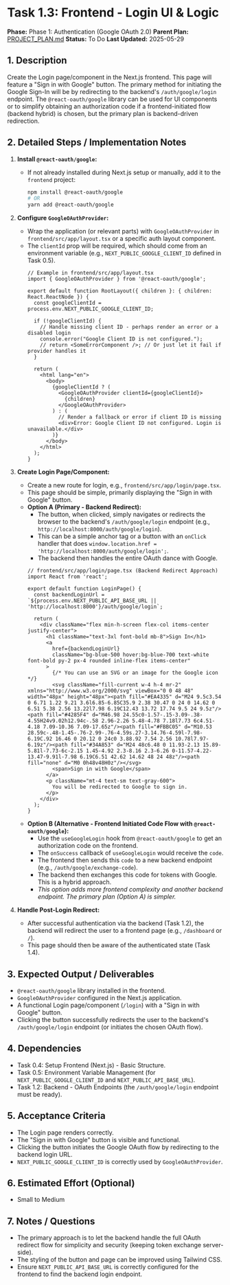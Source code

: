 # Task 1.3: Frontend - Login UI & Logic

**Phase:** Phase 1: Authentication (Google OAuth 2.0)
**Parent Plan:** [PROJECT_PLAN.md](PROJECT_PLAN.md)
**Status:** To Do
**Last Updated:** 2025-05-29

## 1. Description
Create the Login page/component in the Next.js frontend. This page will feature a "Sign in with Google" button. The primary method for initiating the Google Sign-In will be by redirecting to the backend's `/auth/google/login` endpoint. The `@react-oauth/google` library can be used for UI components or to simplify obtaining an authorization code if a frontend-initiated flow (backend hybrid) is chosen, but the primary plan is backend-driven redirection.

## 2. Detailed Steps / Implementation Notes

1.  **Install `@react-oauth/google`:**
    *   If not already installed during Next.js setup or manually, add it to the `frontend` project:
        ```bash
        npm install @react-oauth/google
        # OR
        yarn add @react-oauth/google
        ```

2.  **Configure `GoogleOAuthProvider`:**
    *   Wrap the application (or relevant parts) with `GoogleOAuthProvider` in `frontend/src/app/layout.tsx` or a specific auth layout component.
    *   The `clientId` prop will be required, which should come from an environment variable (e.g., `NEXT_PUBLIC_GOOGLE_CLIENT_ID` defined in Task 0.5).
        ```tsx
        // Example in frontend/src/app/layout.tsx
        import { GoogleOAuthProvider } from '@react-oauth/google';

        export default function RootLayout({ children }: { children: React.ReactNode }) {
          const googleClientId = process.env.NEXT_PUBLIC_GOOGLE_CLIENT_ID;

          if (!googleClientId) {
            // Handle missing client ID - perhaps render an error or a disabled login
            console.error("Google Client ID is not configured.");
            // return <SomeErrorComponent />; // Or just let it fail if provider handles it
          }

          return (
            <html lang="en">
              <body>
                {googleClientId ? (
                  <GoogleOAuthProvider clientId={googleClientId}>
                    {children}
                  </GoogleOAuthProvider>
                ) : (
                  // Render a fallback or error if client ID is missing
                  <div>Error: Google Client ID not configured. Login is unavailable.</div>
                )}
              </body>
            </html>
          );
        }
        ```

3.  **Create Login Page/Component:**
    *   Create a new route for login, e.g., `frontend/src/app/login/page.tsx`.
    *   This page should be simple, primarily displaying the "Sign in with Google" button.
    *   **Option A (Primary - Backend Redirect):**
        *   The button, when clicked, simply navigates or redirects the browser to the backend's `/auth/google/login` endpoint (e.g., `http://localhost:8000/auth/google/login`).
        *   This can be a simple anchor tag or a button with an `onClick` handler that does `window.location.href = 'http://localhost:8000/auth/google/login';`.
        *   The backend then handles the entire OAuth dance with Google.
        ```tsx
        // frontend/src/app/login/page.tsx (Backend Redirect Approach)
        import React from 'react';

        export default function LoginPage() {
          const backendLoginUrl = `${process.env.NEXT_PUBLIC_API_BASE_URL || 'http://localhost:8000'}/auth/google/login`;

          return (
            <div className="flex min-h-screen flex-col items-center justify-center">
              <h1 className="text-3xl font-bold mb-8">Sign In</h1>
              <a
                href={backendLoginUrl}
                className="bg-blue-500 hover:bg-blue-700 text-white font-bold py-2 px-4 rounded inline-flex items-center"
              >
                {/* You can use an SVG or an image for the Google icon */}
                <svg className="fill-current w-4 h-4 mr-2" xmlns="http://www.w3.org/2000/svg" viewBox="0 0 48 48" width="48px" height="48px"><path fill="#EA4335" d="M24 9.5c3.54 0 6.71 1.22 9.21 3.6l6.85-6.85C35.9 2.38 30.47 0 24 0 14.62 0 6.51 5.38 2.56 13.22l7.98 6.19C12.43 13.72 17.74 9.5 24 9.5z"/><path fill="#4285F4" d="M46.98 24.55c0-1.57-.15-3.09-.38-4.55H24v9.02h12.94c-.58 2.96-2.26 5.48-4.78 7.18l7.73 6c4.51-4.18 7.09-10.36 7.09-17.65z"/><path fill="#FBBC05" d="M10.53 28.59c-.48-1.45-.76-2.99-.76-4.59s.27-3.14.76-4.59l-7.98-6.19C.92 16.46 0 20.12 0 24c0 3.88.92 7.54 2.56 10.78l7.97-6.19z"/><path fill="#34A853" d="M24 48c6.48 0 11.93-2.13 15.89-5.81l-7.73-6c-2.15 1.45-4.92 2.3-8.16 2.3-6.26 0-11.57-4.22-13.47-9.91l-7.98 6.19C6.51 42.62 14.62 48 24 48z"/><path fill="none" d="M0 0h48v48H0z"/></svg>
                <span>Sign in with Google</span>
              </a>
              <p className="mt-4 text-sm text-gray-600">
                You will be redirected to Google to sign in.
              </p>
            </div>
          );
        }
        ```
    *   **Option B (Alternative - Frontend Initiated Code Flow with `@react-oauth/google`):**
        *   Use the `useGoogleLogin` hook from `@react-oauth/google` to get an authorization code on the frontend.
        *   The `onSuccess` callback of `useGoogleLogin` would receive the `code`.
        *   The frontend then sends this `code` to a new backend endpoint (e.g., `/auth/google/exchange-code`).
        *   The backend then exchanges this code for tokens with Google. This is a hybrid approach.
        *   *This option adds more frontend complexity and another backend endpoint. The primary plan (Option A) is simpler.*

4.  **Handle Post-Login Redirect:**
    *   After successful authentication via the backend (Task 1.2), the backend will redirect the user to a frontend page (e.g., `/dashboard` or `/`).
    *   This page should then be aware of the authenticated state (Task 1.4).

## 3. Expected Output / Deliverables
*   `@react-oauth/google` library installed in the frontend.
*   `GoogleOAuthProvider` configured in the Next.js application.
*   A functional Login page/component (`/login`) with a "Sign in with Google" button.
*   Clicking the button successfully redirects the user to the backend's `/auth/google/login` endpoint (or initiates the chosen OAuth flow).

## 4. Dependencies
*   Task 0.4: Setup Frontend (Next.js) - Basic Structure.
*   Task 0.5: Environment Variable Management (for `NEXT_PUBLIC_GOOGLE_CLIENT_ID` and `NEXT_PUBLIC_API_BASE_URL`).
*   Task 1.2: Backend - OAuth Endpoints (the `/auth/google/login` endpoint must be ready).

## 5. Acceptance Criteria
*   The Login page renders correctly.
*   The "Sign in with Google" button is visible and functional.
*   Clicking the button initiates the Google OAuth flow by redirecting to the backend login URL.
*   `NEXT_PUBLIC_GOOGLE_CLIENT_ID` is correctly used by `GoogleOAuthProvider`.

## 6. Estimated Effort (Optional)
*   Small to Medium

## 7. Notes / Questions
*   The primary approach is to let the backend handle the full OAuth redirect flow for simplicity and security (keeping token exchange server-side).
*   The styling of the button and page can be improved using Tailwind CSS.
*   Ensure `NEXT_PUBLIC_API_BASE_URL` is correctly configured for the frontend to find the backend login endpoint.